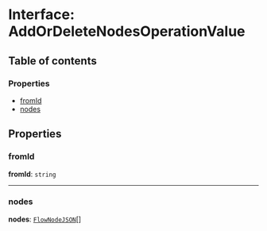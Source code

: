 # Interface: AddOrDeleteNodesOperationValue

## Table of contents

### Properties

* [fromId](/en/auto-docs/document/interfaces/AddOrDeleteNodesOperationValue.md#fromid)
* [nodes](/en/auto-docs/document/interfaces/AddOrDeleteNodesOperationValue.md#nodes)

## Properties

### fromId

**fromId**: `string`

***

### nodes

**nodes**: [`FlowNodeJSON`](/en/auto-docs/document/interfaces/FlowNodeJSON.md)\[]
